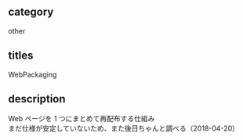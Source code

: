 ## category

other

## titles

WebPackaging

## description

Web ページを 1 つにまとめて再配布する仕組み  
まだ仕様が安定していないため、また後日ちゃんと調べる（2018-04-20）
